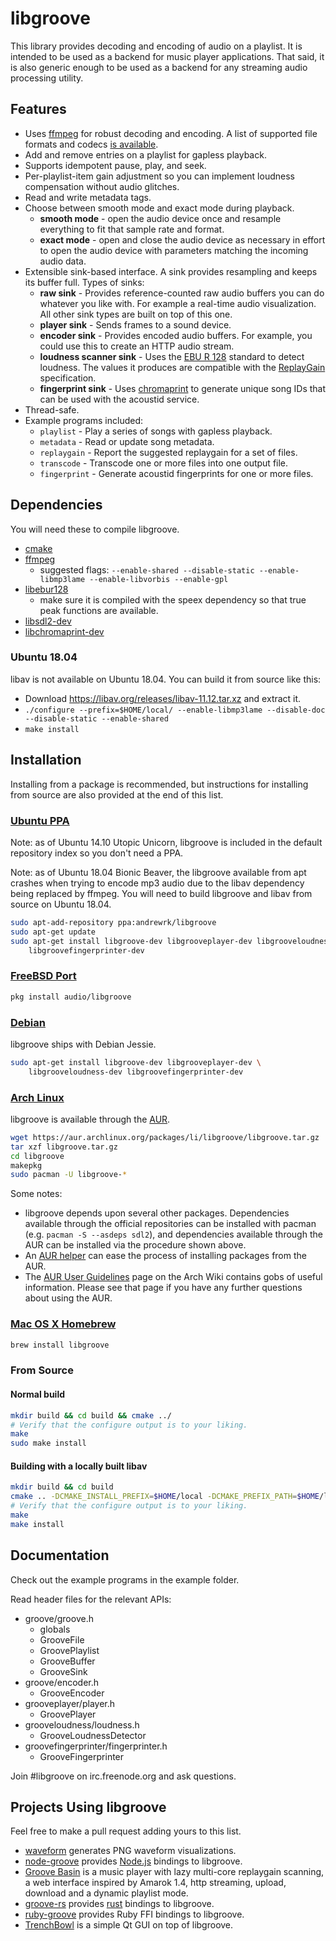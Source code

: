 libgroove
=========

This library provides decoding and encoding of audio on a playlist. It is
intended to be used as a backend for music player applications. That said, it is
also generic enough to be used as a backend for any streaming audio processing
utility.

Features
--------

* Uses [ffmpeg](http://ffmpeg.org/) for robust decoding and encoding. A list
  of supported file formats and codecs [is
  available](http://ffmpeg.org/ffmpeg-formats.html).
* Add and remove entries on a playlist for gapless playback.
* Supports idempotent pause, play, and seek.
* Per-playlist-item gain adjustment so you can implement loudness compensation
  without audio glitches.
* Read and write metadata tags.
* Choose between smooth mode and exact mode during playback.
  * **smooth mode** - open the audio device once and resample everything to
    fit that sample rate and format.
  * **exact mode** - open and close the audio device as necessary in effort
    to open the audio device with parameters matching the incoming audio data.
* Extensible sink-based interface. A sink provides resampling and keeps its
  buffer full. Types of sinks:
  * **raw sink** - Provides reference-counted raw audio buffers you can do
    whatever you like with. For example a real-time audio visualization. All
    other sink types are built on top of this one.
  * **player sink** - Sends frames to a sound device.
  * **encoder sink** - Provides encoded audio buffers. For example, you could
    use this to create an HTTP audio stream.
  * **loudness scanner sink** - Uses the [EBU R
    128](http://tech.ebu.ch/loudness) standard to detect loudness. The values it
    produces are compatible with the
    [ReplayGain](http://wiki.hydrogenaudio.org/index.php?title=ReplayGain_1.0_specification)
    specification.
  * **fingerprint sink** - Uses [chromaprint](http://acoustid.org/chromaprint)
    to generate unique song IDs that can be used with the acoustid service.
* Thread-safe.
* Example programs included:
  * `playlist` - Play a series of songs with gapless playback.
  * `metadata` - Read or update song metadata.
  * `replaygain` - Report the suggested replaygain for a set of files.
  * `transcode` - Transcode one or more files into one output file.
  * `fingerprint` - Generate acoustid fingerprints for one or more files.

Dependencies
------------

You will need these to compile libgroove.

* [cmake](http://www.cmake.org/)
* [ffmpeg](http://ffmpeg.org/)
  * suggested flags: `--enable-shared --disable-static --enable-libmp3lame --enable-libvorbis --enable-gpl`
* [libebur128](https://github.com/jiixyj/libebur128)
  * make sure it is compiled with the speex dependency so that true peak
    functions are available.
* [libsdl2-dev](http://www.libsdl.org/)
* [libchromaprint-dev](http://acoustid.org/chromaprint)

### Ubuntu 18.04

libav is not available on Ubuntu 18.04. You can build it from source like this:

* Download https://libav.org/releases/libav-11.12.tar.xz and extract it.
* `./configure --prefix=$HOME/local/ --enable-libmp3lame --disable-doc --disable-static --enable-shared`
* `make install`

Installation
------------

Installing from a package is recommended, but instructions for installing from
source are also provided at the end of this list.

### [Ubuntu PPA](https://launchpad.net/~andrewrk/+archive/libgroove)

Note: as of Ubuntu 14.10 Utopic Unicorn, libgroove is included in the default
repository index so you don't need a PPA.

Note: as of Ubuntu 18.04 Bionic Beaver, the libgroove available from apt crashes
when trying to encode mp3 audio due to the libav dependency being replaced by
ffmpeg. You will need to build libgroove and libav from source on Ubuntu 18.04.

```sh
sudo apt-add-repository ppa:andrewrk/libgroove
sudo apt-get update
sudo apt-get install libgroove-dev libgrooveplayer-dev libgrooveloudness-dev \
    libgroovefingerprinter-dev
```

### [FreeBSD Port](http://www.freshports.org/audio/libgroove/)

```sh
pkg install audio/libgroove
```

### [Debian](http://packages.qa.debian.org/libg/libgroove.html)

libgroove ships with Debian Jessie.

```sh
sudo apt-get install libgroove-dev libgrooveplayer-dev \
    libgrooveloudness-dev libgroovefingerprinter-dev
```

### [Arch Linux](https://aur.archlinux.org/packages/libgroove/)

libgroove is available through the [AUR](https://aur.archlinux.org/).

```sh
wget https://aur.archlinux.org/packages/li/libgroove/libgroove.tar.gz
tar xzf libgroove.tar.gz
cd libgroove
makepkg
sudo pacman -U libgroove-*
```

Some notes:

* libgroove depends upon several other packages. Dependencies available through
  the official repositories can be installed with pacman (e.g. `pacman -S
  --asdeps sdl2`), and dependencies available through the AUR can be installed
  via the procedure shown above.
* An [AUR helper](https://wiki.archlinux.org/index.php/AUR_helper) can ease the
  process of installing packages from the AUR.
* The [AUR User
  Guidelines](https://wiki.archlinux.org/index.php/AUR_User_Guidelines) page on
  the Arch Wiki contains gobs of useful information. Please see that page if you
  have any further questions about using the AUR.

### [Mac OS X Homebrew](http://brew.sh/)

```sh
brew install libgroove
```

### From Source

#### Normal build

```sh
mkdir build && cd build && cmake ../
# Verify that the configure output is to your liking.
make
sudo make install
```

#### Building with a locally built libav

```sh
mkdir build && cd build
cmake .. -DCMAKE_INSTALL_PREFIX=$HOME/local -DCMAKE_PREFIX_PATH=$HOME/local -DCMAKE_BUILD_TYPE=Release
# Verify that the configure output is to your liking.
make
make install
```

Documentation
-------------

Check out the example programs in the example folder.

Read header files for the relevant APIs:

* groove/groove.h
  * globals
  * GrooveFile
  * GroovePlaylist
  * GrooveBuffer
  * GrooveSink
* groove/encoder.h
  * GrooveEncoder
* grooveplayer/player.h
  * GroovePlayer
* grooveloudness/loudness.h
  * GrooveLoudnessDetector
* groovefingerprinter/fingerprinter.h
  * GrooveFingerprinter

Join #libgroove on irc.freenode.org and ask questions.

Projects Using libgroove
------------------------

Feel free to make a pull request adding yours to this list.

* [waveform](https://github.com/andrewrk/waveform) generates PNG waveform
  visualizations.
* [node-groove](https://github.com/andrewrk/node-groove) provides
  [Node.js](http://nodejs.org/) bindings to libgroove.
* [Groove Basin](https://github.com/andrewrk/groovebasin) is a music player with
  lazy multi-core replaygain scanning, a web interface inspired by Amarok 1.4,
  http streaming, upload, download and a dynamic playlist mode.
* [groove-rs](https://github.com/andrewrk/groove-rs) provides
  [rust](http://rust-lang.org) bindings to libgroove.
* [ruby-groove](https://github.com/johnmuhl/ruby-groove) provides Ruby FFI
  bindings to libgroove.
* [TrenchBowl](https://github.com/andrewrk/TrenchBowl) is a simple Qt GUI
  on top of libgroove.

